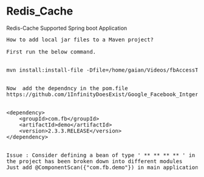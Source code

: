 # Redis_Cache
Redis-Cache Supported Spring boot Application
<pre>
How to add local jar files to a Maven project?

First run the below command.


mvn install:install-file -Dfile=/home/gaian/Videos/fbAccessTokenVeification/demo/target/demo-0.0.1-SNAPSHOT.jar -DgroupId=com.fb -DartifactId=demo -Dversion=2.3.3.RELEASE -Dpackaging=jar -DgeneratePom=true


Now  add the dependncy in the pom.file 
https://github.com/1InfinityDoesExist/Google_Facebook_Intgeration


&lt;dependency&gt;
	&lt;groupId&gt;com.fb&lt;/groupId&gt;
	&lt;artifactId&gt;demo&lt;/artifactId&gt;
	&lt;version&gt;2.3.3.RELEASE&lt;/version&gt;
&lt;/dependency&gt;


Issue : Consider defining a bean of type ' ** ** ** ** ' in your configuration.
the project has been broken down into different modules
Just add @ComponentScan({"com.fb.demo"}) in main application class along with @SpringBootApplication
<code>

